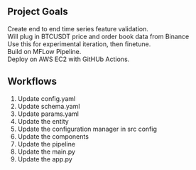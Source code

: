 
## Project Goals
Create end to end time series feature validation.  
Will plug in BTCUSDT price and order book data from Binance  
Use this for experimental iteration, then finetune.  
Build on MFLow Pipeline.  
Deploy on AWS EC2 with GitHUb Actions. 


## Workflows
1. Update config.yaml
2. Update schema.yaml
3. Update params.yaml
4. Update the entity
5. Update the configuration manager in src config
6. Update the components
7. Update the pipeline 
8. Update the main.py
9. Update the app.py
